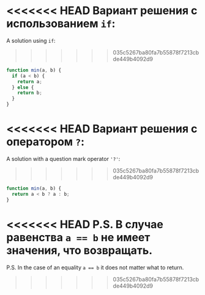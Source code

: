 <<<<<<< HEAD
Вариант решения с использованием `if`:
=======
A solution using `if`:
>>>>>>> 035c5267ba80fa7b55878f7213cbde449b4092d9

```js
function min(a, b) {
  if (a < b) {
    return a;
  } else {
    return b;
  }
}
```

<<<<<<< HEAD
Вариант решения с оператором `?`:
=======
A solution with a question mark operator `'?'`:
>>>>>>> 035c5267ba80fa7b55878f7213cbde449b4092d9

```js
function min(a, b) {
  return a < b ? a : b;
}
```

<<<<<<< HEAD
P.S. В случае равенства `a == b` не имеет значения, что возвращать.
=======
P.S. In the case of an equality `a == b` it does not matter what to return.
>>>>>>> 035c5267ba80fa7b55878f7213cbde449b4092d9
